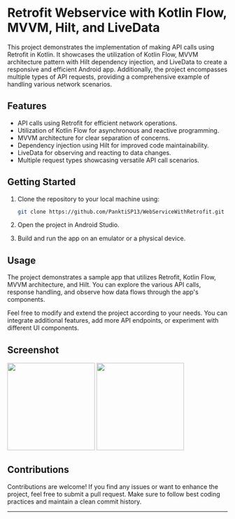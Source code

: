 # Retrofit Webservice with Kotlin Flow, MVVM, Hilt, and LiveData

This project demonstrates the implementation of making API calls using Retrofit in Kotlin. It showcases the utilization of Kotlin Flow, MVVM architecture pattern with Hilt dependency injection, and LiveData to create a responsive and efficient Android app. Additionally, the project encompasses multiple types of API requests, providing a comprehensive example of handling various network scenarios.

## Features

- API calls using Retrofit for efficient network operations.
- Utilization of Kotlin Flow for asynchronous and reactive programming.
- MVVM architecture for clear separation of concerns.
- Dependency injection using Hilt for improved code maintainability.
- LiveData for observing and reacting to data changes.
- Multiple request types showcasing versatile API call scenarios.

## Getting Started

1. Clone the repository to your local machine using:

   ```bash
   git clone https://github.com/PanktiSP13/WebServiceWithRetrofit.git
   ```

2. Open the project in Android Studio.

3. Build and run the app on an emulator or a physical device.

## Usage

The project demonstrates a sample app that utilizes Retrofit, Kotlin Flow, MVVM architecture, and Hilt. You can explore the various API calls, response handling, and observe how data flows through the app's components.

Feel free to modify and extend the project according to your needs. You can integrate additional features, add more API endpoints, or experiment with different UI components.

## Screenshot

<img src="https://github.com/PanktiSP13/WebServiceWithRetrofit/assets/58383702/351d05e7-4e9b-4f46-a50c-fc45837322cd" width="200">
<img src="https://github.com/PanktiSP13/WebServiceWithRetrofit/assets/58383702/7e0b6168-9041-4cf2-9059-a9efd3bac2c0" width="200">


## Contributions

Contributions are welcome! If you find any issues or want to enhance the project, feel free to submit a pull request. Make sure to follow best coding practices and maintain a clean commit history.

---------------
